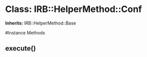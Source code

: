 # Class: IRB::HelperMethod::Conf
**Inherits:** IRB::HelperMethod::Base
    




#Instance Methods
## execute() [](#method-i-execute)


